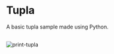# Tupla
A basic tupla sample made using Python.<br><br>

![print-tupla](https://github.com/Pixelikas/Tupla-PY/assets/67108278/6dccb9bd-30ae-48a2-8207-25614de0458f)
